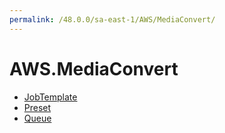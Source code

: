 ```yaml
---
permalink: /48.0.0/sa-east-1/AWS/MediaConvert/
---
```


# AWS.MediaConvert



* [JobTemplate](JobTemplate.md)
* [Preset](Preset.md)
* [Queue](Queue.md)
